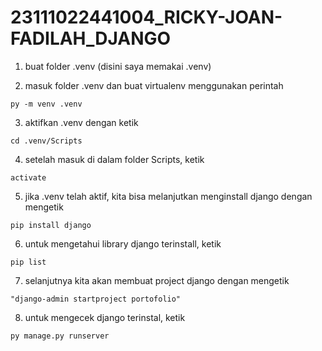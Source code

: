 # 23111022441004_RICKY-JOAN-FADILAH_DJANGO

1. buat folder .venv (disini saya memakai .venv)

2. masuk folder .venv dan buat virtualenv menggunakan perintah 
 ```
 py -m venv .venv
 ```
3. aktifkan .venv dengan ketik 
 ```
 cd .venv/Scripts
 ```
4. setelah masuk di dalam folder Scripts, ketik 
 ```
activate
 ```
5. jika .venv telah aktif, kita bisa melanjutkan menginstall django dengan mengetik
 ```
 pip install django
 ```
6. untuk mengetahui library django terinstall, ketik 
 ```
 pip list
 ```
7. selanjutnya kita akan membuat project django dengan mengetik 
 ```
 "django-admin startproject portofolio"
 ``` 
 8. untuk mengecek django terinstal, ketik 
 ```
 py manage.py runserver
 ```